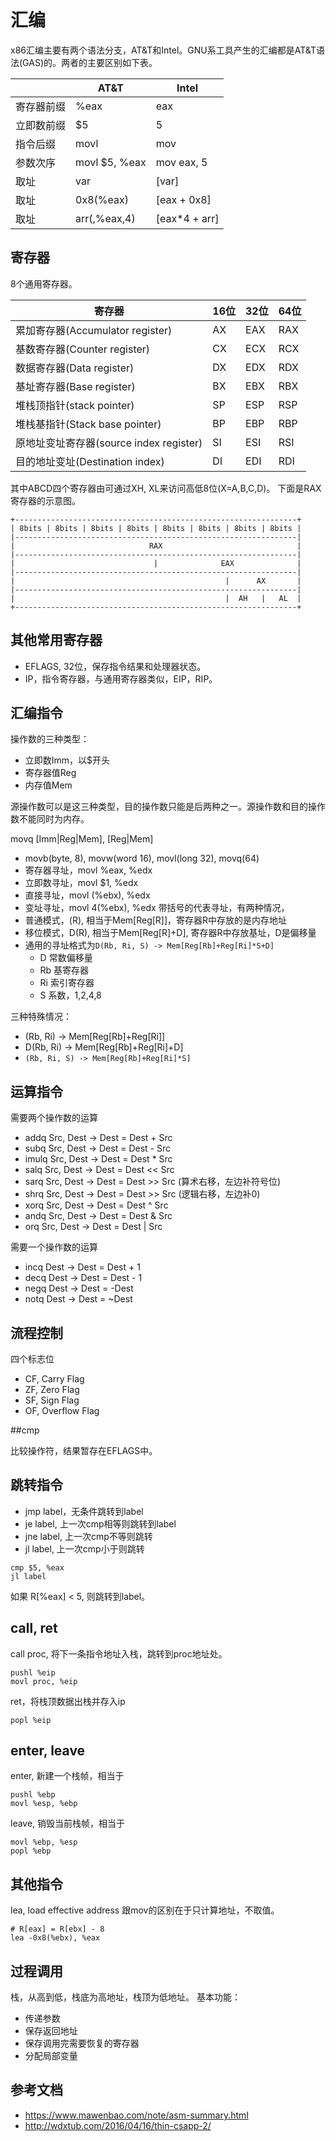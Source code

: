# 汇编

x86汇编主要有两个语法分支，AT&T和Intel。GNU系工具产生的汇编都是AT&T语法(GAS)的。两者的主要区别如下表。

|            | AT&T          | Intel         |
|------------|---------------|---------------|
| 寄存器前缀 | %eax          | eax           |
| 立即数前缀 | $5            | 5             |
| 指令后缀   | movl          | mov           |
| 参数次序   | movl $5, %eax | mov eax, 5    |
| 取址       | var           | [var]         |
| 取址       | 0x8(%eax)     | [eax + 0x8]   |
| 取址       | arr(,%eax,4)  | [eax*4 + arr] |


## 寄存器

8个通用寄存器。

| 寄存器                                  | 16位 | 32位 | 64位 |
|-----------------------------------------|------|------|------|
| 累加寄存器(Accumulator register)        | AX   | EAX  | RAX  |
| 基数寄存器(Counter register)            | CX   | ECX  | RCX  |
| 数据寄存器(Data register)               | DX   | EDX  | RDX  |
| 基址寄存器(Base register)               | BX   | EBX  | RBX  |
| 堆栈顶指针(stack pointer)               | SP   | ESP  | RSP  |
| 堆栈基指针(Stack base pointer)          | BP   | EBP  | RBP  |
| 原地址变址寄存器(source index register) | SI   | ESI  | RSI  |
| 目的地址变址(Destination index)         | DI   | EDI  | RDI  |

其中ABCD四个寄存器由可通过XH, XL来访问高低8位(X=A,B,C,D)。 下面是RAX寄存器的示意图。

```
+---------------------------------------------------------------+
| 8bits | 8bits | 8bits | 8bits | 8bits | 8bits | 8bits | 8bits |
|---------------------------------------------------------------|
|                              RAX                              |
|---------------------------------------------------------------|
|                               |              EAX              |
|---------------------------------------------------------------|
|                                               |      AX       |
|---------------------------------------------------------------|
|                                               |  AH   |   AL  |
+---------------------------------------------------------------+
```

## 其他常用寄存器

* EFLAGS, 32位，保存指令结果和处理器状态。
* IP，指令寄存器，与通用寄存器类似，EIP，RIP。

## 汇编指令

操作数的三种类型：
* 立即数Imm，以$开头
* 寄存器值Reg
* 内存值Mem

源操作数可以是这三种类型，目的操作数只能是后两种之一。源操作数和目的操作数不能同时为内存。

movq [Imm|Reg|Mem], [Reg|Mem]
* movb(byte, 8), movw(word 16), movl(long 32), movq(64)
* 寄存器寻址，movl %eax, %edx
* 立即数寻址，movl $1, %edx
* 直接寻址，movl (%ebx), %edx
* 变址寻址，movl 4(%ebx), %edx
带括号的代表寻址，有两种情况，
* 普通模式，(R), 相当于Mem[Reg[R]]，寄存器R中存放的是内存地址
* 移位模式，D(R), 相当于Mem[Reg[R]+D], 寄存器R中存放基址，D是偏移量
* 通用的寻址格式为`D(Rb, Ri, S) -> Mem[Reg[Rb]+Reg[Ri]*S+D]`
    * D 常数偏移量
    * Rb 基寄存器
    * Ri 索引寄存器
    * S 系数，1,2,4,8

三种特殊情况：
* (Rb, Ri) -> Mem[Reg[Rb]+Reg[Ri]]
* D(Rb, Ri) -> Mem[Reg[Rb]+Reg[Ri]+D]
* `(Rb, Ri, S) -> Mem[Reg[Rb]+Reg[Ri]*S]`


## 运算指令

需要两个操作数的运算
* addq Src, Dest -> Dest = Dest + Src
* subq Src, Dest -> Dest = Dest - Src
* imulq Src, Dest -> Dest = Dest * Src
* salq Src, Dest -> Dest = Dest << Src
* sarq Src, Dest -> Dest = Dest >> Src (算术右移，左边补符号位)
* shrq Src, Dest -> Dest = Dest >> Src (逻辑右移，左边补0)
* xorq Src, Dest -> Dest = Dest ^ Src
* andq Src, Dest -> Dest = Dest & Src
* orq Src, Dest -> Dest = Dest | Src

需要一个操作数的运算
* incq Dest -> Dest = Dest + 1
* decq Dest -> Dest = Dest - 1
* negq Dest -> Dest = -Dest
* notq Dest -> Dest = ~Dest

## 流程控制

四个标志位
* CF, Carry Flag
* ZF, Zero Flag
* SF, Sign Flag
* OF, Overflow Flag

##cmp

比较操作符，结果暂存在EFLAGS中。

## 跳转指令

* jmp label，无条件跳转到label
* je label, 上一次cmp相等则跳转到label
* jne label, 上一次cmp不等则跳转
* jl label, 上一次cmp小于则跳转
```
cmp $5, %eax
jl label
```
如果 R[%eax] < 5, 则跳转到label。

## call, ret
call proc, 将下一条指令地址入栈，跳转到proc地址处。
```
pushl %eip
movl proc, %eip
```
ret，将栈顶数据出栈并存入ip
```
popl %eip
```

enter, leave
----
enter, 新建一个栈帧，相当于
```
pushl %ebp
movl %esp, %ebp
```
leave, 销毁当前栈帧，相当于
```
movl %ebp, %esp
popl %ebp
```

## 其他指令

lea, load effective address
跟mov的区别在于只计算地址，不取值。
```
# R[eax] = R[ebx] - 8
lea -0x8(%ebx), %eax
```

## 过程调用
栈，从高到低，栈底为高地址，栈顶为低地址。
基本功能：
* 传递参数
* 保存返回地址
* 保存调用完需要恢复的寄存器
* 分配局部变量

## 参考文档
* https://www.mawenbao.com/note/asm-summary.html
* http://wdxtub.com/2016/04/16/thin-csapp-2/

